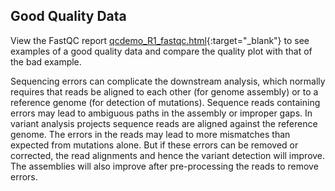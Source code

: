 ## Good Quality Data

View the FastQC report [qcdemo_R1_fastqc.html](repo:results/qcdemo_R1_fastqc.html){:target="_blank"}
to see examples of a good quality data and compare the quality plot with that of the bad example.

Sequencing errors can complicate the downstream analysis, which normally
requires that reads be aligned to each other (for genome assembly) or to
a reference genome (for detection of mutations). Sequence reads
containing errors may lead to ambiguous paths in the assembly or
improper gaps. In variant analysis projects sequence reads are aligned
against the reference genome. The errors in the reads may lead to more
mismatches than expected from mutations alone. But if these errors can
be removed or corrected, the read alignments and hence the variant
detection will improve. The assemblies will also improve after
pre-processing the reads to remove errors.
